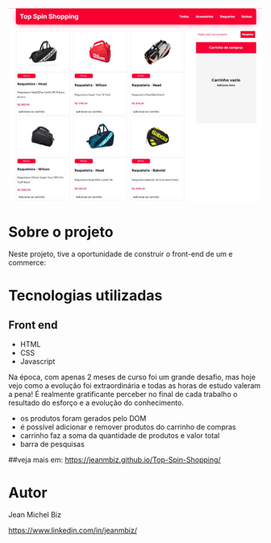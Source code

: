 ![SITE](./github/pagina%20inicial.jpg) 

# Sobre o projeto

Neste projeto, tive a oportunidade de construir o front-end de um e commerce:

# Tecnologias utilizadas
## Front end
- HTML
- CSS
- Javascript

Na época, com apenas 2 meses de curso foi um grande desafio, mas hoje vejo como a evolução foi extraordinária e todas as horas de estudo valeram a pena! É realmente gratificante perceber no final de cada trabalho o resultado do esforço e a evolução do conhecimento.

- os produtos foram gerados pelo DOM
- é possível adicionar e remover produtos do carrinho de compras
- carrinho faz a soma da quantidade de produtos e valor total
- barra de pesquisas

##veja mais em: https://jeanmbiz.github.io/Top-Spin-Shopping/



# Autor

Jean Michel Biz

https://www.linkedin.com/in/jeanmbiz/
